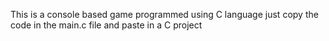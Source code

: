 This is a console based game programmed using C language
just copy the code in the main.c file and paste in a C project
